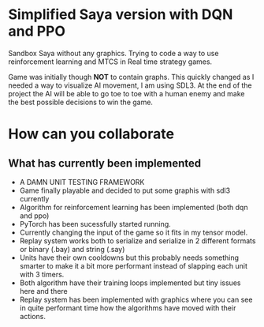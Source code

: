 # Simplified Saya version with DQN and PPO
Sandbox Saya without any graphics. Trying to code a way to use reinforcement learning and MTCS in Real time strategy games.

Game was initially though **NOT** to contain graphs. This quickly changed as I needed a way to visualize
AI movement, I am using SDL3. At the end of the project the AI will be able to go toe to toe with a human enemy and make the best
possible decisions to win the game.

# How can you collaborate

## What has currently been implemented
- A DAMN UNIT TESTING FRAMEWORK
- Game finally playable and decided to put some graphis with sdl3 currently
- Algorithm for reinforcement learning has been implemented (both dqn and ppo)
- PyTorch has been sucessfully started running.
- Currently changing the input of the game so it fits in my tensor model.
- Replay system works both to serialize and serialize in 2 different formats or binary (.bay)
and string (.say)
- Units have their own cooldowns but this probably needs something smarter to make it a bit
more performant instead of slapping each unit with 3 timers.
- Both algorithm have their training loops implemented but tiny issues here and there
- Replay system has been implemented with graphics where you can see in quite performant
time how the algorithms have moved with their actions.



